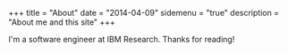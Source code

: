 +++
title = "About"
date = "2014-04-09"
sidemenu = "true"
description = "About me and this site"
+++

I'm a software engineer at IBM Research.
Thanks for reading!
